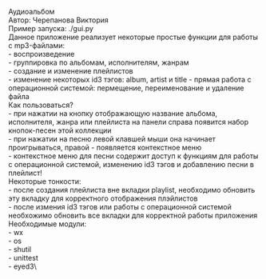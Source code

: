 Аудиоальбом\
Автор: Черепанова Виктория \
Пример запуска: ./gui.py\
Данное приложение реализует некоторые простые функции для работы с mp3-файлами:\
    - воспроизведение\
    - группировка по альбомам, исполнителям, жанрам\
    - создание и изменение плейлистов\
    - изменение некоторых id3 тэгов: album, artist и title
    - прямая работа с операционной системой: пермещение, переименование и удаление файла\
Как пользоваться?\
    - при нажатии на кнопку отображающую название альбома, исполнителя, жанра или плейлиста на панели справа появится набор кнопок-песен этой коллекции\
    - при нажатии на песню левой клавшей мыши она начинает проигрываться, правой - появляется контекстное меню\
    - контекстное меню для песни содержит доступ к функциям для работы с операционной системой, изменению id3 тэгов и добавлению песни в плейлист!\
Некоторые тонкости:\
    - после создания плейлиста вне вкладки playlist, необходимо обновить эту вкладку для корректного отображения плэйлистов\
    - после измения id3 тэгов или работы с операционной системой необхожимо обновить все вкладки для корректной работы приложения\
Необходимые модули:\
    - wx \
    - os \
    - shutil\
    - unittest\
    - eyed3\
 
